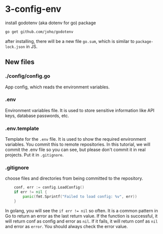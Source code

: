 # 3-config-env

install godotenv (aka dotenv for go) package
```bash
go get github.com/joho/godotenv
```
after installing, there will be a new file `go.sum`, which is similar to `package-lock.json` in JS.

## New files
### ./config/config.go
App config, which reads the environment variables.

### .env
Environment variables file. It is used to store sensitive information like API keys, database passwords, etc.

### .env.template
Template for the `.env` file. It is used to show the required environment variables. You commit this to remote repositories. In this tutorial, we will commit the .env file so you can see, but please don't commit it in real projects. Put it in `.gitignore`.

### .gitignore
choose files and directories from being committed to the repository.


```go
    conf, err := config.LoadConfig()
	if err != nil {
		panic(fmt.Sprintf("Failed to load config: %v", err))
	}
```
In golang, you will see the `if err != nil` so often. It is a common pattern in Go to return an error as the last return value. If the function is successful, it will return conf as config and error as `nil`. If it fails, it will return conf as `nil` and error as `error`. You should always check the error value.